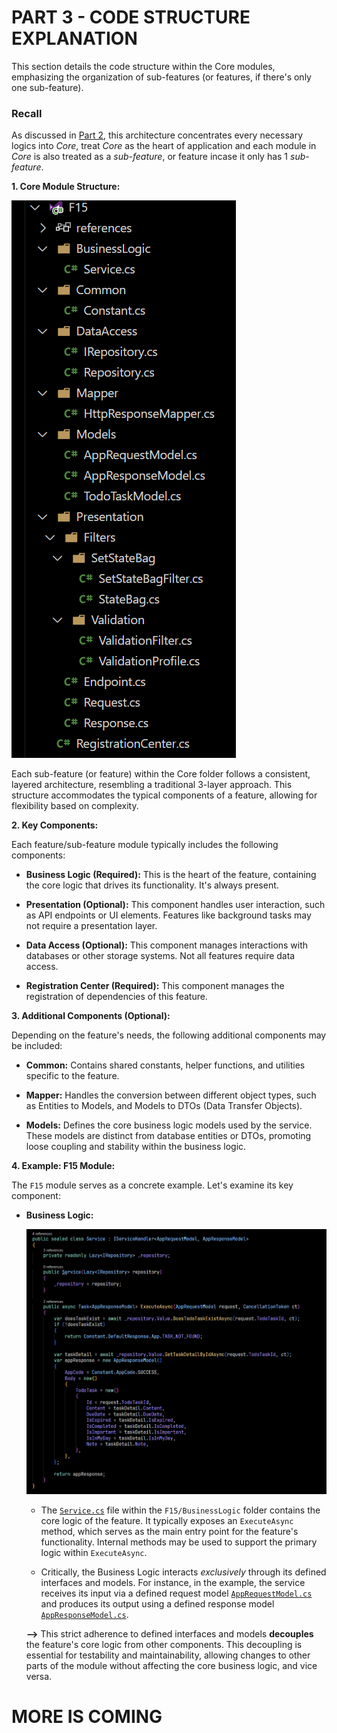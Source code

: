 # PART 3 - CODE STRUCTURE EXPLANATION

This section details the code structure within the Core modules, emphasizing the organization of sub-features (or features, if there's only one sub-feature).

### Recall

As discussed in [Part 2](./Part2.md), this architecture concentrates every necessary logics into _Core_, treat _Core_ as the heart of application and each module in _Core_ is also treated as a _sub-feature_, or feature incase it only has 1 _sub-feature_.

**1. Core Module Structure:**

![Feature Code Structure](../../Images/Feature_Code_Structure.png)

Each sub-feature (or feature) within the Core folder follows a consistent, layered architecture, resembling a traditional 3-layer approach. This structure accommodates the typical components of a feature, allowing for flexibility based on complexity.

**2. Key Components:**

Each feature/sub-feature module typically includes the following components:

- **Business Logic (Required):** This is the heart of the feature, containing the core logic that drives its functionality. It's always present.

- **Presentation (Optional):** This component handles user interaction, such as API endpoints or UI elements. Features like background tasks may not require a presentation layer.

- **Data Access (Optional):** This component manages interactions with databases or other storage systems. Not all features require data access.

- **Registration Center (Required):** This component manages the registration of dependencies of this feature.

**3. Additional Components (Optional):**

Depending on the feature's needs, the following additional components may be included:

- **Common:** Contains shared constants, helper functions, and utilities specific to the feature.

- **Mapper:** Handles the conversion between different object types, such as Entities to Models, and Models to DTOs (Data Transfer Objects).

- **Models:** Defines the core business logic models used by the service. These models are distinct from database entities or DTOs, promoting loose coupling and stability within the business logic.

**4. Example: F15 Module:**

The `F15` module serves as a concrete example. Let's examine its key component:

- **Business Logic:**

  ![Service](../../Images/F15-Feat/F15Service.png)

  - The [`Service.cs`](../../../Src/Core/F15/BusinessLogic/Service.cs) file within the `F15/BusinessLogic` folder contains the core logic of the feature. It typically exposes an `ExecuteAsync` method, which serves as the main entry point for the feature's functionality. Internal methods may be used to support the primary logic within `ExecuteAsync`.

  - Critically, the Business Logic interacts _exclusively_ through its defined interfaces and models. For instance, in the example, the service receives its input via a defined request model [`AppRequestModel.cs`](../../../Src/Core/F15/Models/AppRequestModel.cs) and produces its output using a defined response model [`AppResponseModel.cs`](../../../Src/Core/F15/Models/AppResponseModel.cs).

  **-->** This strict adherence to defined interfaces and models **decouples** the feature's core logic from other components. This decoupling is essential for testability and maintainability, allowing changes to other parts of the module without affecting the core business logic, and vice versa.

# MORE IS COMING
